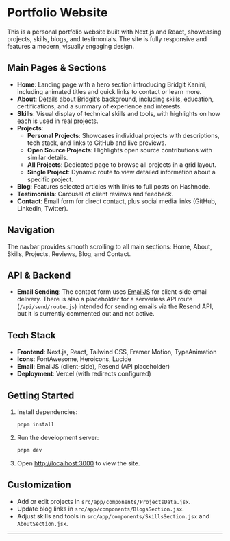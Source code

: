 # Portfolio Website

This is a personal portfolio website built with Next.js and React, showcasing projects, skills, blogs, and testimonials. The site is fully responsive and features a modern, visually engaging design.

## Main Pages & Sections

- **Home**: Landing page with a hero section introducing Bridgit Kanini, including animated titles and quick links to contact or learn more.
- **About**: Details about Bridgit’s background, including skills, education, certifications, and a summary of experience and interests.
- **Skills**: Visual display of technical skills and tools, with highlights on how each is used in real projects.
- **Projects**:
  - **Personal Projects**: Showcases individual projects with descriptions, tech stack, and links to GitHub and live previews.
  - **Open Source Projects**: Highlights open source contributions with similar details.
  - **All Projects**: Dedicated page to browse all projects in a grid layout.
  - **Single Project**: Dynamic route to view detailed information about a specific project.
- **Blog**: Features selected articles with links to full posts on Hashnode.
- **Testimonials**: Carousel of client reviews and feedback.
- **Contact**: Email form for direct contact, plus social media links (GitHub, LinkedIn, Twitter).

## Navigation

The navbar provides smooth scrolling to all main sections: Home, About, Skills, Projects, Reviews, Blog, and Contact.

## API & Backend

- **Email Sending**: The contact form uses [EmailJS](https://www.emailjs.com/) for client-side email delivery. There is also a placeholder for a serverless API route (`/api/send/route.js`) intended for sending emails via the Resend API, but it is currently commented out and not active.

## Tech Stack

- **Frontend**: Next.js, React, Tailwind CSS, Framer Motion, TypeAnimation
- **Icons**: FontAwesome, Heroicons, Lucide
- **Email**: EmailJS (client-side), Resend (API placeholder)
- **Deployment**: Vercel (with redirects configured)

## Getting Started

1. Install dependencies:
   ```bash
   pnpm install
   ```
2. Run the development server:
   ```bash
   pnpm dev
   ```
3. Open [http://localhost:3000](http://localhost:3000) to view the site.

## Customization

- Add or edit projects in `src/app/components/ProjectsData.jsx`.
- Update blog links in `src/app/components/BlogsSection.jsx`.
- Adjust skills and tools in `src/app/components/SkillsSection.jsx` and `AboutSection.jsx`.

---

